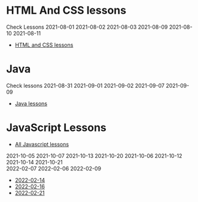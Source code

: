 # HTML And CSS lessons 
  Check Lessons   2021-08-01  2021-08-02  2021-08-03  2021-08-09  2021-08-10  2021-08-11
* [HTML and CSS lessons](https://github.com/ali-alanzan/C1G7-lessons/tree/main/HTMLandCSS)

# Java
  Check lessons 2021-08-31  2021-09-01  2021-09-02  2021-09-07  2021-09-09
* [Java lessons](https://github.com/ali-alanzan/C1G7-lessons/tree/main/Java)

# JavaScript Lessons
* [All Javascript lessons](https://github.com/ali-alanzan/C1G7-lessons/tree/main/JavaScript)

2021-10-05  2021-10-07  2021-10-13  2021-10-20   2021-10-06  2021-10-12  2021-10-14  2021-10-21  
2022-02-07 2022-02-06 2022-02-09
* [2022-02-14](https://github.com/ali-alanzan/C1G7-lessons/tree/main/JavaScript/2022-02-14)
* [2022-02-16](https://github.com/ali-alanzan/C1G7-lessons/tree/main/JavaScript/2022-02-16)
* [2022-02-21](https://github.com/ali-alanzan/C1G7-lessons/tree/main/JavaScript/2022-02-21)

